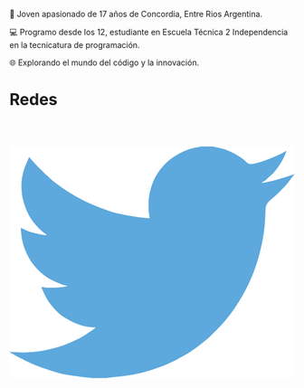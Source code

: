 
🚀 Joven apasionado de 17 años de Concordia, Entre Rios Argentina.

💻 Programo desde los 12, estudiante en Escuela Técnica 2 Independencia en la tecnicatura de programación.

🌐 Explorando el mundo del código y la innovación.

# Redes
[<?xml version="1.0" encoding="utf-8"?><!-- Uploaded to: SVG Repo, www.svgrepo.com, Generator: SVG Repo Mixer Tools -->
<svg width="800px" height="800px" viewBox="-0.25 -104.25 1109.5 1109.5" xmlns="http://www.w3.org/2000/svg"><path d="M741 .2V0h52l19 3.8c12.667 2.467 24.167 5.7 34.5 9.7 10.334 4 20.334 8.667 30 14 9.667 5.333 18.434 10.767 26.301 16.3 7.8 5.467 14.8 11.267 21 17.4C929.933 67.4 939.5 69 952.5 66s27-7.167 42-12.5 29.834-11.333 44.5-18c14.667-6.667 23.601-10.9 26.801-12.7 3.133-1.866 4.8-2.866 5-3l.199-.3 1-.5 1-.5 1-.5 1-.5.2-.3.3-.2.301-.2.199-.3 1-.3 1-.2-.199 1.5-.301 1.5-.5 1.5-.5 1.5-.5 1-.5 1-.5 1.5c-.333 1-.666 2.333-1 4-.333 1.667-3.5 8.333-9.5 20S1051 73 1042 85s-17.066 21.066-24.199 27.2c-7.2 6.2-11.967 10.533-14.301 13-2.333 2.533-5.166 4.866-8.5 7l-5 3.3-1 .5-1 .5-.199.3-.301.2-.3.2-.2.3-1 .5-1 .5-.199.3-.301.2-.3.2-.2.3-.199.3-.301.2-.3.2-.2.3h5l28-6c18.667-4 36.5-8.833 53.5-14.5l27-9 3-1 1.5-.5 1-.5 1-.5 1-.5 1-.5 2-.3 2-.2v2l-.5.2-.5.3-.199.3-.301.2-.3.2-.2.3-.199.3-.301.2-.3.2-.2.3-.199.3-.301.2-.5 1-.5 1-.3.2c-.133.2-4.366 5.866-12.7 17-8.333 11.2-12.833 16.866-13.5 17-.666.2-1.6 1.2-2.8 3-1.133 1.866-8.2 9.3-21.2 22.3s-25.732 24.566-38.199 34.7c-12.533 10.2-18.867 22.733-19 37.6-.2 14.8-.967 31.534-2.301 50.2-1.333 18.667-3.833 38.833-7.5 60.5-3.666 21.667-9.333 46.167-17 73.5-7.666 27.333-17 54-28 80s-22.5 49.333-34.5 70-23 38.167-33 52.5-20.166 27.833-30.5 40.5c-10.333 12.667-23.399 26.934-39.199 42.8-15.867 15.8-24.533 24.467-26 26-1.533 1.467-8.066 6.934-19.601 16.4-11.466 9.533-23.8 19.066-37 28.6-13.133 9.467-25.2 17.367-36.2 23.7s-24.266 13.566-39.8 21.7C630.734 840.4 614 848 596 855s-37 13.5-57 19.5-39.333 10.667-58 14c-18.666 3.333-39.833 6.167-63.5 8.5l-35.5 3.5v.5h-65v-.5l-8.5-.5c-5.666-.333-10.333-.667-14-1-3.666-.333-17.5-2.167-41.5-5.5s-42.833-6.667-56.5-10c-13.666-3.333-34-9.667-61-19s-50.1-18.767-69.3-28.3c-19.133-9.467-31.133-15.467-36-18-4.8-2.467-10.2-5.533-16.2-9.2l-9-5.5-.199-.3-.301-.2-.3-.2-.2-.3-1-.5-1-.5-.199-.3-.301-.2-.3-.2-.2-.3-.199-.3L.5 800H0v-2l1 .2 1 .3 4.5.5c3 .333 11.167.833 24.5 1.5 13.334.667 27.5.667 42.5 0s30.334-2.167 46-4.5c15.667-2.333 34.167-6.333 55.5-12 21.334-5.667 40.934-12.4 58.801-20.2 17.8-7.866 30.466-13.733 38-17.6 7.466-3.8 18.866-10.867 34.199-21.2l23-15.5.2-.3.3-.2.301-.2.199-.3.2-.3.3-.2.301-.2.199-.3 1-.3 1-.2.2-1 .3-1 .301-.2.199-.3-8-.5c-5.333-.333-10.5-.667-15.5-1s-12.833-1.833-23.5-4.5c-10.666-2.667-22.166-6.667-34.5-12-12.333-5.333-24.333-11.667-36-19-11.666-7.333-20.1-13.434-25.3-18.3-5.133-4.801-11.8-11.6-20-20.4-8.133-8.866-15.2-17.967-21.2-27.3s-11.733-20.101-17.199-32.3L124.5 551l-.5-1.5-.5-1.5-.3-1-.2-1 1.5.2 1.5.3 11 1.5c7.334 1 18.834 1.333 34.5 1 15.667-.333 26.5-1 32.5-2s9.667-1.667 11-2l2-.5 2.5-.5 2.5-.5.2-.3.3-.2.301-.2.199-.3-2-.5-2-.5-2-.5-2-.5-2-.5c-1.333-.333-3.666-1-7-2-3.333-1-12.333-4.667-27-11-14.666-6.333-26.333-12.5-35-18.5a241.7 241.7 0 0 1-24.8-19.7c-7.8-7.2-16.366-16.467-25.7-27.8-9.333-11.333-17.666-24.5-25-39.5-7.333-15-12.833-29.333-16.5-43a232.143 232.143 0 0 1-7.199-41.5L43 316l1 .2 1 .3 1 .5 1 .5 1 .5 1 .5 15.5 7c10.334 4.667 23.167 8.667 38.5 12 15.334 3.333 24.5 5.167 27.5 5.5l4.5.5h9l-.199-.3-.301-.2-.3-.2-.2-.3-.199-.3-.301-.2-.3-.2-.2-.3-1-.5-1-.5-.199-.3-.301-.2-.3-.2-.2-.3-1-.5-1-.5-.199-.3c-.2-.134-3.067-2.267-8.601-6.4-5.467-4.2-11.2-9.633-17.2-16.3s-12-13.667-18-21A162.158 162.158 0 0 1 77 271c-4.666-8.333-9.6-18.934-14.8-31.8-5.133-12.8-9.033-25.7-11.7-38.7-2.666-13-4.166-25.833-4.5-38.5-.333-12.667 0-23.5 1-32.5s3-19.167 6-30.5 7.334-23.333 13-36l8.5-19 .5-1.5.5-1.5.301-.2.199-.3.2-.3.3-.2.301.2.199.3.2.3.3.2.301.2.199.3.2.3.3.2.5 1 .5 1 .301.2.199.3 13.5 15c9 10 19.667 21.167 32 33.5 12.334 12.333 19.167 18.733 20.5 19.2 1.334.533 3 2.066 5 4.6 2 2.467 8.667 8.367 20 17.7 11.334 9.333 26.167 20.167 44.5 32.5 18.334 12.333 38.667 24.5 61 36.5 22.334 12 46.334 22.833 72 32.5 25.667 9.667 43.667 16 54 19 10.334 3 28 6.833 53 11.5s43.834 7.667 56.5 9c12.667 1.333 21.334 2.1 26 2.3l7 .2-.199-1.5-.301-1.5-2-12.5c-1.333-8.333-2-20-2-35s1.167-28.833 3.5-41.5c2.334-12.667 5.834-25.5 10.5-38.5 4.667-13 9.234-23.434 13.7-31.3 4.534-7.8 10.467-16.7 17.8-26.7 7.334-10 16.834-20.333 28.5-31 11.667-10.667 25-20.167 40-28.5s28.834-14.667 41.5-19c12.667-4.333 23.334-7.167 32-8.5 8.667-1.333 13-2.1 13-2.3z" fill="#5da8dc" stroke="#5da8dc" stroke-width=".5"/><path d="M0 399V0h741v.2c0 .2-4.333.966-13 2.3-8.666 1.333-19.333 4.167-32 8.5-12.666 4.333-26.5 10.667-41.5 19s-28.333 17.833-40 28.5c-11.666 10.667-21.166 21-28.5 31-7.333 10-13.266 18.9-17.8 26.7-4.466 7.866-9.033 18.3-13.7 31.3-4.666 13-8.166 25.833-10.5 38.5-2.333 12.667-3.5 26.5-3.5 41.5s.667 26.667 2 35l2 12.5.301 1.5.199 1.5-7-.2c-4.666-.2-13.333-.966-26-2.3-12.666-1.333-31.5-4.333-56.5-9s-42.666-8.5-53-11.5c-10.333-3-28.333-9.333-54-19-25.666-9.667-49.666-20.5-72-32.5-22.333-12-42.666-24.167-61-36.5-18.333-12.333-33.166-23.167-44.5-32.5-11.333-9.333-18-15.233-20-17.7-2-2.533-3.666-4.066-5-4.6-1.333-.467-8.166-6.867-20.5-19.2-12.333-12.333-23-23.5-32-33.5L80 44.5l-.199-.3-.301-.2-.5-1-.5-1-.3-.2-.2-.3-.199-.3-.301-.2-.3-.2-.2-.3-.199-.3-.301-.2-.3.2-.2.3-.199.3-.301.2-.5 1.5-.5 1.5L66 63c-5.666 12.667-10 24.667-13 36s-5 21.5-6 30.5-1.333 19.833-1 32.5c.334 12.667 1.834 25.5 4.5 38.5 2.667 13 6.567 25.9 11.7 38.7 5.2 12.866 10.134 23.466 14.8 31.8 4.667 8.333 10 16.167 16 23.5 6 7.333 12 14.333 18 21s11.733 12.1 17.2 16.3c5.533 4.134 8.4 6.267 8.601 6.4l.199.3 1 .5 1 .5.2.3.3.2.301.2.199.3 1 .5 1 .5.2.3.3.2.301.2.199.3.2.3.3.2.301.2.199.3h-9l-4.5-.5c-3-.333-12.166-2.167-27.5-5.5-15.333-3.333-28.166-7.333-38.5-12l-15.5-7-1-.5-1-.5-1-.5-1-.5-1-.3-1-.2 1.801 21c1.133 14 3.533 27.833 7.199 41.5 3.667 13.667 9.167 28 16.5 43 7.334 15 15.667 28.167 25 39.5 9.334 11.333 17.9 20.6 25.7 27.8a241.7 241.7 0 0 0 24.8 19.7c8.667 6 20.334 12.167 35 18.5 14.667 6.333 23.667 10 27 11 3.334 1 5.667 1.667 7 2l2 .5 2 .5 2 .5 2 .5 2 .5-.199.3-.301.2-.3.2-.2.3-2.5.5-2.5.5-2 .5c-1.333.333-5 1-11 2s-16.833 1.667-32.5 2c-15.666.333-27.166 0-34.5-1l-11-1.5-1.5-.3-1.5-.2.2 1 .3 1 .5 1.5.5 1.5 8.301 18.2C138.266 581.399 144 592.167 150 601.5s13.067 18.434 21.2 27.3c8.2 8.801 14.867 15.6 20 20.4 5.2 4.866 13.634 10.967 25.3 18.3 11.667 7.333 23.667 13.667 36 19 12.334 5.333 23.834 9.333 34.5 12 10.667 2.667 18.5 4.167 23.5 4.5s10.167.667 15.5 1l8 .5-.199.3-.301.2-.3 1-.2 1-1 .2-1 .3-.199.3-.301.2-.3.2-.2.3-.199.3-.301.2-.3.2-.2.3-23 15.5c-15.333 10.333-26.733 17.4-34.199 21.2-7.534 3.866-20.2 9.733-38 17.6-17.867 7.8-37.467 14.533-58.801 20.2-21.333 5.667-39.833 9.667-55.5 12-15.666 2.333-31 3.833-46 4.5s-29.166.667-42.5 0c-13.333-.667-21.5-1.167-24.5-1.5l-4.5-.5-1-.3-1-.2V399zM1107.801 109.8l.199-.3.5-.3.5-.2v792H382v-.5l35.5-3.5c23.667-2.333 44.834-5.167 63.5-8.5 18.667-3.333 38-8 58-14s39-12.5 57-19.5 34.734-14.6 50.2-22.8c15.534-8.134 28.8-15.367 39.8-21.7s23.067-14.233 36.2-23.7c13.2-9.533 25.534-19.066 37-28.6 11.534-9.467 18.067-14.934 19.601-16.4 1.467-1.533 10.133-10.2 26-26 15.8-15.866 28.866-30.133 39.199-42.8 10.334-12.667 20.5-26.167 30.5-40.5s21-31.833 33-52.5 23.5-44 34.5-70 20.334-52.667 28-80c7.667-27.333 13.334-51.833 17-73.5 3.667-21.667 6.167-41.833 7.5-60.5 1.334-18.667 2.101-35.4 2.301-50.2.133-14.866 6.467-27.4 19-37.6 12.467-10.134 25.199-21.7 38.199-34.7s20.067-20.434 21.2-22.3c1.2-1.8 2.134-2.8 2.8-3 .667-.134 5.167-5.8 13.5-17 8.334-11.134 12.567-16.8 12.7-17l.3-.2.5-1 .5-1 .301-.2.199-.3.2-.3.3-.2.301-.2.199-.3.2-.3.3-.2.301-.2zM812 3.8L793 0h316v107l-2 .2-2 .3-1 .5-1 .5-1 .5-1 .5-1.5.5-3 1-27 9c-17 5.667-34.833 10.5-53.5 14.5l-28 6h-5l.2-.3.3-.2.301-.2.199-.3.2-.3.3-.2.301-.2.199-.3 1-.5 1-.5.2-.3.3-.2.301-.2.199-.3 1-.5 1-.5 5-3.3c3.334-2.134 6.167-4.467 8.5-7 2.334-2.467 7.101-6.8 14.301-13C1024.933 106.066 1033 97 1042 85s16.5-23.833 22.5-35.5 9.167-18.333 9.5-20c.334-1.667.667-3 1-4l.5-1.5.5-1 .5-1 .5-1.5.5-1.5.301-1.5.199-1.5-1 .2-1 .3-.199.3-.301.2-.3.2-.2.3-1 .5-1 .5-1 .5-1 .5-.199.3c-.2.134-1.867 1.134-5 3-3.2 1.8-12.134 6.034-26.801 12.7-14.666 6.667-29.5 12.667-44.5 18s-29 9.5-42 12.5-22.566 1.4-28.699-4.8c-6.2-6.134-13.2-11.934-21-17.4-7.867-5.533-16.634-10.966-26.301-16.3a245.399 245.399 0 0 0-30-14c-10.333-4-21.833-7.233-34.5-9.7zM0 850.5V800h.5l.301.2.199.3.2.3.3.2.301.2.199.3 1 .5 1 .5.2.3.3.2.301.2.199.3 9 5.5c6 3.667 11.4 6.733 16.2 9.2 4.867 2.533 16.867 8.533 36 18 19.2 9.533 42.3 18.967 69.3 28.3s47.334 15.667 61 19c13.667 3.333 32.5 6.667 56.5 10s37.834 5.167 41.5 5.5c3.667.333 8.334.667 14 1l8.5.5v.5H0v-50.5z" fill="#ffffff" stroke="#ffffff" stroke-width=".5"/></svg>](https://twitter.com/ferchupessoa)
